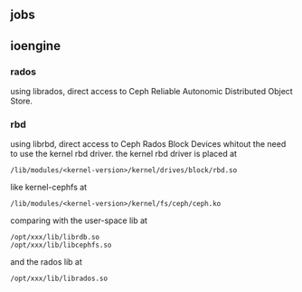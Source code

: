 ## jobs


## ioengine
### rados
using librados, direct access to Ceph Reliable Autonomic Distributed Object Store.

### rbd
using librbd, direct access to Ceph Rados Block Devices whitout the need to use the kernel rbd driver. the kernel rbd driver is placed at
```
/lib/modules/<kernel-version>/kernel/drives/block/rbd.so
```
like kernel-cephfs at
```
/lib/modules/<kernel-version>/kernel/fs/ceph/ceph.ko
```
comparing with the user-space lib at
```
/opt/xxx/lib/librdb.so
/opt/xxx/lib/libcephfs.so
```
and the rados lib at
```
/opt/xxx/lib/librados.so
```




